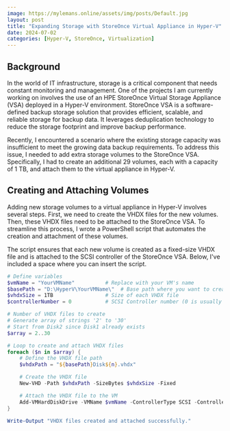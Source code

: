 ```yaml
---
image: https://mylemans.online/assets/img/posts/Default.jpg
layout: post
title: "Expanding Storage with StoreOnce Virtual Appliance in Hyper-V"
date: 2024-07-02
categories: [Hyper-V, StoreOnce, Virtualization]
---
```


## Background

In the world of IT infrastructure, storage is a critical component that needs constant monitoring and management. One of the projects I am currently working on involves the use of an HPE StoreOnce Virtual Storage Appliance (VSA) deployed in a Hyper-V environment. StoreOnce VSA is a software-defined backup storage solution that provides efficient, scalable, and reliable storage for backup data. It leverages deduplication technology to reduce the storage footprint and improve backup performance.

Recently, I encountered a scenario where the existing storage capacity was insufficient to meet the growing data backup requirements. To address this issue, I needed to add extra storage volumes to the StoreOnce VSA. Specifically, I had to create an additional 29 volumes, each with a capacity of 1 TB, and attach them to the virtual appliance in Hyper-V.

## Creating and Attaching Volumes

Adding new storage volumes to a virtual appliance in Hyper-V involves several steps. First, we need to create the VHDX files for the new volumes. Then, these VHDX files need to be attached to the StoreOnce VSA. To streamline this process, I wrote a PowerShell script that automates the creation and attachment of these volumes.

The script ensures that each new volume is created as a fixed-size VHDX file and is attached to the SCSI controller of the StoreOnce VSA. Below, I've included a space where you can insert the script.

```powershell
# Define variables
$vmName = "YourVMName"          # Replace with your VM's name
$basePath = "D:\HyperV\YourVMName\"  # Base path where you want to create the VHDX files
$vhdxSize = 1TB                 # Size of each VHDX file
$controllerNumber = 0           # SCSI Controller number (0 is usually the first SCSI controller)

# Number of VHDX files to create
# Generate array of strings '2' to '30'
# Start from Disk2 since Disk1 already exists
$array = 2..30

# Loop to create and attach VHDX files
foreach ($n in $array) {
    # Define the VHDX file path
    $vhdxPath = "${basePath}Disk${n}.vhdx" 

    # Create the VHDX file
    New-VHD -Path $vhdxPath -SizeBytes $vhdxSize -Fixed

    # Attach the VHDX file to the VM
    Add-VMHardDiskDrive -VMName $vmName -ControllerType SCSI -ControllerNumber $controllerNumber -Path $vhdxPath -ControllerLocation $n
}

Write-Output "VHDX files created and attached successfully."
```
